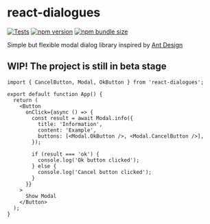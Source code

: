 # react-dialogues

[![Tests](https://github.com/megahertz/react-dialogues/workflows/Tests/badge.svg)](https://github.com/megahertz/react-dialogues/actions?query=workflow%3ATests)
[![npm version](https://img.shields.io/npm/v/react-dialogues?color=brightgreen)](https://www.npmjs.com/package/react-dialogues)
[![npm bundle size](https://img.shields.io/bundlephobia/minzip/react-dialogues.svg?color=rgb%2868%2C%20204%2C%2017%29)](https://bundlephobia.com/result?p=react-dialogues)

Simple but flexible modal dialog library inspired by
[Ant Design](https://ant.design/components/modal)

## WIP! The project is still in beta stage

```tsx
import { CancelButton, Modal, OkButton } from 'react-dialogues';

export default function App() {
  return (
    <Button
      onClick={async () => {
        const result = await Modal.info({
          title: 'Information',
          content: 'Example',
          buttons: [<Modal.OkButton />, <Modal.CancelButton />],
        });

        if (result === 'ok') {
          console.log('Ok button clicked');
        } else {
          console.log('Cancel button clicked');
        }
      }}
    >
      Show Modal
    </Button>
  );
}
```
